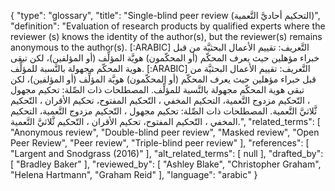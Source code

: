 {
    "type": "glossary",
    "title": "Single-blind peer review (التحكيم أحاديَّ التَّعمية)",
    "definition": "Evaluation of research products by qualified experts where the reviewer (s) knows the identity of the author(s), but the reviewer(s) remains anonymous to the author(s). [:ARABIC] التَّعريف: تقييم الأعمال البحثيَّة من قبل خبراء مؤهلين حيث يعرف المحكّم (أو المحكّمون) هويَّة المؤلِّف (أو المؤلفين)، لكن تبقى هوية المحكّم مجهولة بالنَّسبة للمؤلِّف. [:ARABIC] التَّعريف: تقييم الأعمال البحثيَّة من قبل خبراء مؤهلين حيث يعرف المحكّم (أو المحكّمون) هويَّة المؤلِّف (أو المؤلفين)، لكن تبقى هوية المحكّم مجهولة بالنَّسبة للمؤلِّف. المصطلحات ذات الصِّلة: تحكيم مجهول ، التّحكيم مزدوج التَّعمية، التحكيم المخفي ، التّحكيم المفتوح، تحكيم الأقران ، التّحكيم ثَّلاثيَّ التَّعمية. المصطلحات ذات الصِّلة: تحكيم مجهول ، التّحكيم مزدوج التَّعمية، التحكيم المخفي ، التّحكيم المفتوح، تحكيم الأقران ، التّحكيم ثَّلاثيَّ التَّعمية.",
    "related_terms": [
        "Anonymous review",
        "Double-blind peer review",
        "Masked review",
        "Open Peer Review",
        "Peer review",
        "Triple-blind peer review"
    ],
    "references": [
        "Largent and Snodgrass (2016)"
    ],
    "alt_related_terms": [
        null
    ],
    "drafted_by": [
        "Bradley Baker"
    ],
    "reviewed_by": [
        "Ashley Blake",
        "Christopher Graham",
        "Helena Hartmann",
        "Graham Reid"
    ],
    "language": "arabic"
}